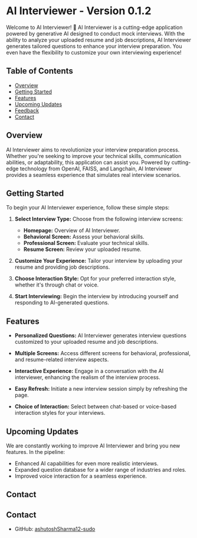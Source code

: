 

# AI Interviewer - Version 0.1.2

Welcome to AI Interviewer! 👏 AI Interviewer is a cutting-edge application powered by generative AI designed to conduct mock interviews. With the ability to analyze your uploaded resume and job descriptions, AI Interviewer generates tailored questions to enhance your interview preparation. You even have the flexibility to customize your own interviewing experience!

## Table of Contents

- [Overview](#overview)
- [Getting Started](#getting-started)
- [Features](#features)
- [Upcoming Updates](#upcoming-updates)
- [Feedback](#feedback)
- [Contact](#contact)
<!-- - [Acknowledgments](#acknowledgments) -->

## Overview

AI Interviewer aims to revolutionize your interview preparation process. Whether you're seeking to improve your technical skills, communication abilities, or adaptability, this application can assist you. Powered by cutting-edge technology from OpenAI, FAISS, and Langchain, AI Interviewer provides a seamless experience that simulates real interview scenarios.

## Getting Started

To begin your AI Interviewer experience, follow these simple steps:

1. **Select Interview Type:** Choose from the following interview screens:
   - **Homepage:** Overview of AI Interviewer.
   - **Behavioral Screen:** Assess your behavioral skills.
   - **Professional Screen:** Evaluate your technical skills.
   - **Resume Screen:** Review your uploaded resume.
   
2. **Customize Your Experience:** Tailor your interview by uploading your resume and providing job descriptions.

3. **Choose Interaction Style:** Opt for your preferred interaction style, whether it's through chat or voice.

4. **Start Interviewing:** Begin the interview by introducing yourself and responding to AI-generated questions.

## Features

- **Personalized Questions:** AI Interviewer generates interview questions customized to your uploaded resume and job descriptions.

- **Multiple Screens:** Access different screens for behavioral, professional, and resume-related interview aspects.

- **Interactive Experience:** Engage in a conversation with the AI interviewer, enhancing the realism of the interview process.

- **Easy Refresh:** Initiate a new interview session simply by refreshing the page.

- **Choice of Interaction:** Select between chat-based or voice-based interaction styles for your interviews.

## Upcoming Updates

We are constantly working to improve AI Interviewer and bring you new features. In the pipeline:

- Enhanced AI capabilities for even more realistic interviews.
- Expanded question database for a wider range of industries and roles.
- Improved voice interaction for a seamless experience.

## Contact

## Contact

- GitHub: [ashutoshSharma12-sudo](https://github.com/ashutoshSharma12-sudo)

<!-- ## Acknowledgments

AI Interviewer is powered by a blend of advanced technologies:

- OpenAI: Providing the generative AI capabilities.
- FAISS: Enhancing search and retrieval capabilities.
- Langchain: Facilitating natural language interactions.

The application is proudly built with [Streamlit](https://streamlit.io/).

---

Remember, AI Interviewer is your partner in preparing for your future interviews. Sharpen your skills, boost your confidence, and seize those career opportunities with confidence! 🚀 -->